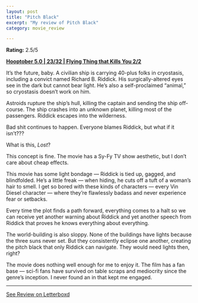 ```yaml
---
layout: post
title: "Pitch Black"
excerpt: "My review of Pitch Black"
category: movie_review

---
```


**Rating:** 2.5/5

<b><a href="https://boxd.it/pRFMi/detail">Hooptober 5.0 | 23/32 | Flying Thing that Kills You 2/2</a></b>

It’s the future, baby. A civilian ship is carrying 40-plus folks in cryostasis, including a convict named Richard B. Riddick. His surgically-altered eyes see in the dark but cannot bear light. He’s also a self-proclaimed “animal,” so cryostasis doesn’t work on him.

Astroids rupture the ship’s hull, killing the captain and sending the ship off-course. The ship crashes into an unknown planet, killing most of the passengers. Riddick escapes into the wilderness.

Bad shit continues to happen. Everyone blames Riddick, but what if it isn’t???

What is this, <i>Lost</i>?

This concept is fine. The movie has a Sy-Fy TV show aesthetic, but I don’t care about cheap effects.

This movie has some light bondage — Riddick is tied up, gagged, and blindfolded. He’s a little freak — when hiding, he cuts off a tuft of a woman’s hair to smell. I get so bored with these kinds of characters — every Vin Diesel character — where they’re flawlessly badass and never experience fear or setbacks.

Every time the plot finds a path forward, everything comes to a halt so we can receive yet another warning about Riddick and yet another speech from Riddick that proves he knows everything about everything.

The world-building is also sloppy. None of the buildings have lights because the three suns never set. But they consistently eclipse one another, creating the pitch black that only Riddick can navigate. They would need lights then, right?

The movie does nothing well enough for me to enjoy it. The film has a fan base — sci-fi fans have survived on table scraps and mediocrity since the genre’s inception. I never found an in that kept me engaged.

<hr>

[See Review on Letterboxd](https://boxd.it/6l5huT)
